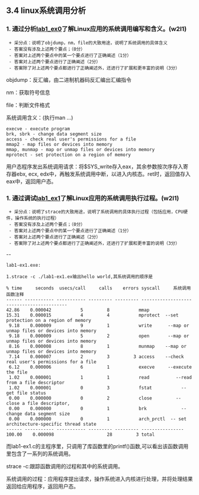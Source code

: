 ## 3.4 linux系统调用分析
### 1. 通过分析[lab1_ex0](https://github.com/chyyuu/ucore_lab/blob/master/related_info/lab1/lab1-ex0.md)了解Linux应用的系统调用编写和含义。(w2l1)
 

 ```
  + 采分点：说明了objdump，nm，file的大致用途，说明了系统调用的具体含义
  - 答案没有涉及上述两个要点；（0分）
  - 答案对上述两个要点中的某一个要点进行了正确阐述（1分）
  - 答案对上述两个要点进行了正确阐述（2分）
  - 答案除了对上述两个要点都进行了正确阐述外，还进行了扩展和更丰富的说明（3分）
 ```

objdump：反汇编，由二进制机器码反汇编出汇编指令

nm：获取符号信息

file：判断文件格式

系统调用含义：(执行man ...)
 ```
 execve - execute program
 brk, sbrk - change data segment size
 access - check real user's permissions for a file
 mmap2 - map files or devices into memory
 mmap, munmap - map or unmap files or devices into memory
 mprotect - set protection on a region of memory
 ```
用户态程序发出系统调用请求：将$SYS_write存入eax，其余参数按次序存入寄存器ebx, ecx, edx中，再触发系统调用中断，以进入内核态。ret时，返回值存入eax中，返回用户态。

### 1. 通过调试[lab1_ex1](https://github.com/chyyuu/ucore_lab/blob/master/related_info/lab1/lab1-ex1.md)了解Linux应用的系统调用执行过程。(w2l1)
 

 ```
  + 采分点：说明了strace的大致用途，说明了系统调用的具体执行过程（包括应用，CPU硬件，操作系统的执行过程）
  - 答案没有涉及上述两个要点；（0分）
  - 答案对上述两个要点中的某一个要点进行了正确阐述（1分）
  - 答案对上述两个要点进行了正确阐述（2分）
  - 答案除了对上述两个要点都进行了正确阐述外，还进行了扩展和更丰富的说明（3分）
 ```
--
 ```
lab1-ex1.exe:

1.strace -c ./lab1-ex1.ex输出hello world,其系统调用的顺序是

% time     seconds  usecs/call     calls    errors syscall     系统调用函数注释
------ ----------- ----------- --------- --------- ------------------------------------------
 42.86    0.000042           5         8           mmap  
 15.31    0.000015           4         4           mprotect  --set protection on a region of memory
  9.18    0.000009           9         1           write      --map or unmap files or devices into memory
  9.18    0.000009           5         2           open       --map or unmap files or devices into memory
  8.16    0.000008           8         1           munmap    --map or unmap files or devices into memory
  7.14    0.000007           2         3         3 access    --check real user's permissions for a file
  6.12    0.000006           6         1           execve     --execute the file
  1.02    0.000001           1         1           read          --read from a file descriptor
  1.02    0.000001           0         3           fstat           --get file status
  0.00    0.000000           0         2           close         --close a file descriptor,
  0.00    0.000000           0         1           brk             --change data segment size
  0.00    0.000000           0         1           arch_prctl  -- set architecture-specific thread state
------ ----------- ----------- --------- --------- ----------------
100.00    0.000098                    28         3 total

 ```
而lab1-ex1.c的主程序里，只调用了库函数里的printf()函数,可以看出该函数调用里包含了一系列的系统调用。

strace -c:跟踪函数调用的过程和其中的系统调用。

系统调用的过程：应用程序提出请求，操作系统进入内核进行处理，并将处理结果返回给应用程序，返回用户态。
